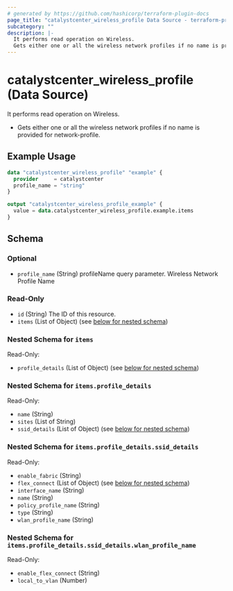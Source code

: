 ```yaml
---
# generated by https://github.com/hashicorp/terraform-plugin-docs
page_title: "catalystcenter_wireless_profile Data Source - terraform-provider-catalystcenter"
subcategory: ""
description: |-
  It performs read operation on Wireless.
  Gets either one or all the wireless network profiles if no name is provided for network-profile.
---
```


# catalystcenter_wireless_profile (Data Source)

It performs read operation on Wireless.

- Gets either one or all the wireless network profiles if no name is provided for network-profile.

## Example Usage

```terraform
data "catalystcenter_wireless_profile" "example" {
  provider     = catalystcenter
  profile_name = "string"
}

output "catalystcenter_wireless_profile_example" {
  value = data.catalystcenter_wireless_profile.example.items
}
```

<!-- schema generated by tfplugindocs -->
## Schema

### Optional

- `profile_name` (String) profileName query parameter. Wireless Network Profile Name

### Read-Only

- `id` (String) The ID of this resource.
- `items` (List of Object) (see [below for nested schema](#nestedatt--items))

<a id="nestedatt--items"></a>
### Nested Schema for `items`

Read-Only:

- `profile_details` (List of Object) (see [below for nested schema](#nestedobjatt--items--profile_details))

<a id="nestedobjatt--items--profile_details"></a>
### Nested Schema for `items.profile_details`

Read-Only:

- `name` (String)
- `sites` (List of String)
- `ssid_details` (List of Object) (see [below for nested schema](#nestedobjatt--items--profile_details--ssid_details))

<a id="nestedobjatt--items--profile_details--ssid_details"></a>
### Nested Schema for `items.profile_details.ssid_details`

Read-Only:

- `enable_fabric` (String)
- `flex_connect` (List of Object) (see [below for nested schema](#nestedobjatt--items--profile_details--ssid_details--flex_connect))
- `interface_name` (String)
- `name` (String)
- `policy_profile_name` (String)
- `type` (String)
- `wlan_profile_name` (String)

<a id="nestedobjatt--items--profile_details--ssid_details--flex_connect"></a>
### Nested Schema for `items.profile_details.ssid_details.wlan_profile_name`

Read-Only:

- `enable_flex_connect` (String)
- `local_to_vlan` (Number)
